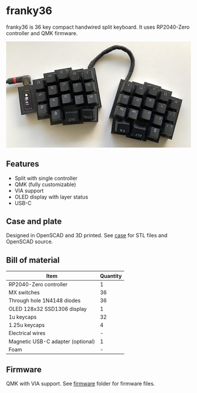 # franky36

franky36 is 36 key compact handwired split keyboard. 
It uses RP2040-Zero controller and QMK firmware.

![franky36](./docs/assets/franky36.jpg)

## Features

- Split with single controller
- QMK (fully customizable)
- VIA support
- OLED display with layer status
- USB-C

## Case and plate

Designed in OpenSCAD and 3D printed. See [case](./case) for STL files and OpenSCAD source.

## Bill of material

| Item                              | Quantity |
|-----------------------------------|----------|
| RP2040-Zero controller            | 1        |
| MX switches                       | 36       |
| Through hole 1N4148 diodes        | 36       |
| OLED 128x32 SSD1306 display       | 1        |
| 1u keycaps                        | 32       |
| 1.25u keycaps                     | 4        |
| Electrical wires                  | -        |
| Magnetic USB-C adapter (optional) | 1        |
| Foam                              | -        |

## Firmware

QMK with VIA support. See [firmware](./firmware) folder for firmware files.
